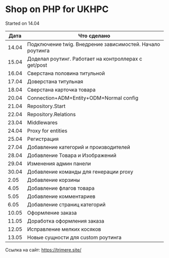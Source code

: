 # Shop on PHP for UKHPC

Started on 14.04

| Дата | Что сделано |
| ----------- | ----------- |
| 14.04  | Подключение twig. Внедрение зависимостей. Начало роутинга |
| 15.04  | Доделал роутинг. Работает на контроллерах с get/post |
| 16.04  | Сверстана половина титульной |
| 17.04  | Доверстана титульная |
| 18.04  | Сверстана карточка товара |
| 20.04  | Connection+ADM+Entity+ODM+Normal config |
| 21.04  | Repository.Start |
| 22.04  | Repository.Relations |
| 23.04  | Middlewares |
| 24.04  | Proxy for entities|
| 25.04  | Регистрация |
| 27.04  | Добавление категорий и производителей |
| 28.04  | Добавление Товара и Изображений |
| 29.04  | Изменения админ панели |
| 30.04  | Добавление команды для генерации proxy |
| 2.05  | Добавление корзины |
| 4.05  | Добавление флагов товара |
| 5.05  | Добавление комментариев |
| 6.05  | Добавление страниц категорий |
| 10.05  | Оформление заказа |
| 11.05  | Доработка оформления заказа |
| 12.05  | Исправление мелких косяков |
| 13.05  | Новые сущности для custom роутинга |


Ссылка на сайт: https://trimere.site/
